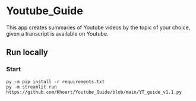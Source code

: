 # Youtube_Guide
This app creates summaries of Youtube videos by the topic of your choice, given a transcript is available on Youtube. 

## Run locally

### Start

```shell
py -m pip install -r requirements.txt
py -m streamlit run https://github.com/Khoert/Youtube_Guide/blob/main/YT_guide_v1.1.py
```
